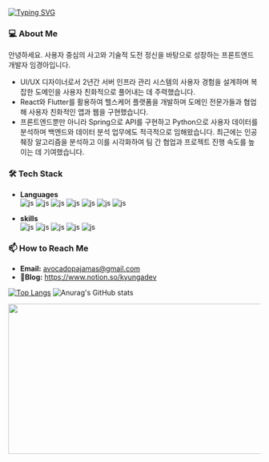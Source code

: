 [![Typing SVG](https://readme-typing-svg.demolab.com?font=IBM+Plex+Sans&pause=1000&color=F3F7AF&width=435&lines=%F0%9F%91%8B+Hello%2C+I'm+kyounga)](https://git.io/typing-svg)

### 💻 About Me
안녕하세요. 사용자 중심의 사고와 기술적 도전 정신을 바탕으로 성장하는 프론트엔드 개발자 임경아입니다.
- UI/UX 디자이너로서 2년간 서버 인프라 관리 시스템의 사용자 경험을 설계하며 복잡한 도메인을 사용자 친화적으로 풀어내는 데 주력했습니다. 
- React와 Flutter를 활용하여 헬스케어 플랫폼을 개발하며 도메인 전문가들과 협업해 사용자 친화적인 앱과 웹을 구현했습니다.
- 프론트엔드뿐만 아니라 Spring으로 API를 구현하고 Python으로 사용자 데이터를 분석하며 백엔드와 데이터 분석 업무에도 적극적으로 임해왔습니다. 최근에는 인공췌장 알고리즘을 분석하고 이를 시각화하여 팀 간 협업과 프로젝트 진행 속도를 높이는 데 기여했습니다.

### 🛠️ Tech Stack
- **Languages**  
![js](https://img.shields.io/badge/Dart-0175C2?style=for-the-badge&logo=dart&logoColor=white)
![js](https://img.shields.io/badge/JavaScript-F7DF1E?style=for-the-badge&logo=JavaScript&logoColor=white)
![js](https://img.shields.io/badge/TypeScript-007ACC?style=for-the-badge&logo=typescript&logoColor=white)
![js](https://img.shields.io/badge/HTML5-E34F26?style=for-the-badge&logo=html5&logoColor=white)
![js](https://img.shields.io/badge/CSS3-1572B6?style=for-the-badge&logo=css3&logoColor=white)
![js](https://img.shields.io/badge/Java-ED8B00?style=for-the-badge&logo=openjdk&logoColor=white)
![js](https://img.shields.io/badge/Python-14354C?style=for-the-badge&logo=python&logo)

- **skills**  
![js](https://img.shields.io/badge/Flutter-02569B?style=for-the-badge&logo=flutter&logoColor=white)
![js](https://img.shields.io/badge/React-20232A?style=for-the-badge&logo=react&logoColor=61DAFB)
![js](https://img.shields.io/badge/Redux-593D88?style=for-the-badge&logo=redux&logoColor=white)
![js](https://img.shields.io/badge/PostgreSQL-316192?style=for-the-badge&logo=postgresql&logoColor=white)
![js](https://img.shields.io/badge/Firebase-039BE5?style=for-the-badge&logo=Firebase&logoColor=white)

### 📫 How to Reach Me
- **Email:** avocadopajamas@gmail.com
- **Blog:** https://www.notion.so/kyungadev

[![Top Langs](https://github-readme-stats.vercel.app/api/top-langs/?username=KyungaIM)](https://github.com/anuraghazra/github-readme-stats)
![Anurag's GitHub stats](https://github-readme-stats.vercel.app/api?username=KyungaIM&hide=contribs,prs&show_icons=true&theme=graywhite)


<a href="https://www.gitanimals.org/en_US?utm_medium=image&utm_source=KyungaIM&utm_content=farm">
<img
  src="https://render.gitanimals.org/farms/KyungaIM"
  width="600"
  height="300"
/>
</a>

